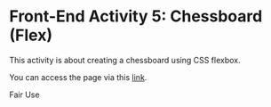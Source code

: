 # Front-End Activity 5: Chessboard (Flex)

This activity is about creating a chessboard using CSS flexbox.

You can access the page via this [link](https://patricklsamson.github.io/batch8-activities/a5-chessboard-flex/index.html).

Fair Use
